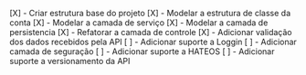 [X] - Criar estrutura base do projeto
[X] - Modelar a estrutura de classe da conta
[X] - Modelar a camada de serviço
[X] - Modelar a camada de persistencia
[X] - Refatorar a camada de controle
[X] - Adicionar validação dos dados recebidos pela API
[ ] - Adicionar suporte a Loggin
[ ] - Adicionar camada de seguração
[ ] - Adicionar suporte a HATEOS
[ ] - Adicionar suporte a versionamento da API